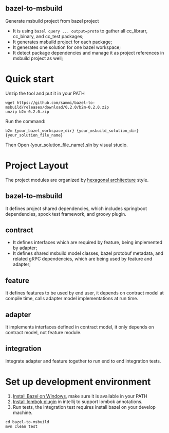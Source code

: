 bazel-to-msbuild
----------------

Generate msbuild project from bazel project

* It is using ```bazel query ... output=proto``` to gather all cc_librarr, cc_binary, and cc_test packages;
* It generates msbuild project for each package;
* It generates one solution for one bazel workspace;
* It detect package dependencies and manage it as project references in msbuild project as well;

# Quick start

Unzip the tool and put it in your PATH
```
wget https://github.com/sammi/bazel-to-msbuild/releases/download/0.2.0/b2m-0.2.0.zip
unzip b2m-0.2.0.zip
```

Run the command:

```
b2m {your_bazel_workspace_dir} {your_msbuild_solution_dir} {your_solution_file_name}
```

Then Open {your_solution_file_name}.sln by visual studio.

# Project Layout

The project modules are organized
by [hexagonal architecture](https://en.wikipedia.org/wiki/Hexagonal_architecture_(software)) style.

## bazel-to-msbuild

It defines project shared dependencies, which includes springboot dependencies, spock test framework, and groovy plugin.

## contract

* It defines interfaces which are required by feature, being implemented by adapter;
* It defines shared msbuild model classes, bazel protobuf metadata, and related gRPC dependencies, which are being used
  by feature and adapter;

## feature

It defines features to be used by end user, it depends on contract model at compile time, calls adapter model
implementations at run time.

## adapter

It implements interfaces defined in contract model, it only depends on contract model, not feature module.

## integration

Integrate adapter and feature together to run end to end integration tests.

# Set up development environment

1. [Install Bazel on Windows](https://docs.bazel.build/versions/master/install-windows.html), make sure it is available
   in your PATH
2. [Install lombok plugin](https://stackoverflow.com/questions/41161076/adding-lombok-plugin-to-intellij-project ) in
   intellij to support lombok annotations.
3. Run tests, the integration test requires install bazel on your develop machine.
```
cd bazel-to-msbuild
mvn clean test
```
